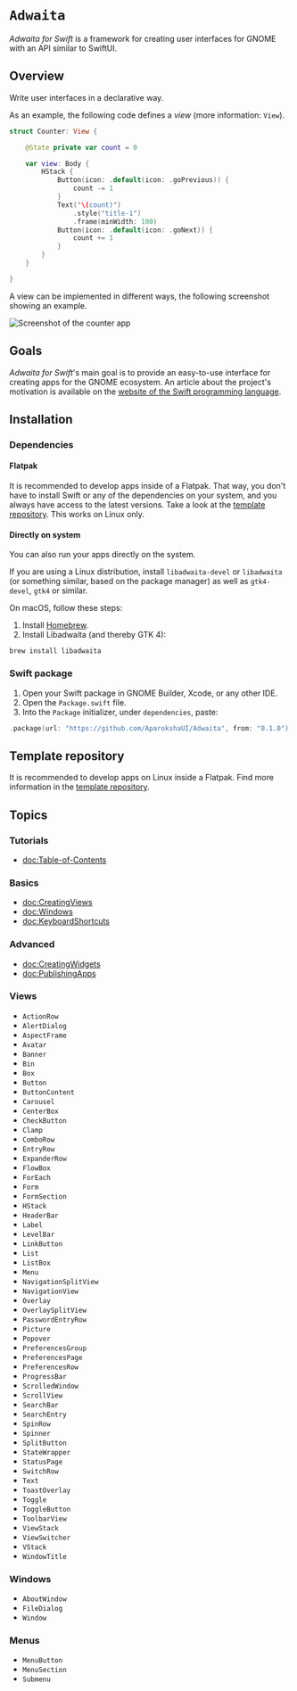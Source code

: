 # ``Adwaita``

_Adwaita for Swift_ is a framework for creating user interfaces for GNOME with an API similar to SwiftUI.

## Overview

Write user interfaces in a declarative way.

As an example, the following code defines a _view_ (more information: ``View``).

```swift
struct Counter: View {

    @State private var count = 0

    var view: Body {
        HStack {
            Button(icon: .default(icon: .goPrevious)) {
                count -= 1
            }
            Text("\(count)")
                .style("title-1")
                .frame(minWidth: 100)
            Button(icon: .default(icon: .goNext)) {
                count += 1
            }
        }
    }

}
```

A view can be implemented in different ways, the following screenshot showing an example.

![Screenshot of the counter app](Counter.png)

## Goals

_Adwaita for Swift_'s main goal is to provide an easy-to-use interface for creating apps for the GNOME ecosystem.
An article about the project's motivation is available on the [website of the Swift programming language](https://www.swift.org/blog/adwaita-swift/).

## Installation

### Dependencies

#### Flatpak

It is recommended to develop apps inside of a Flatpak.
That way, you don't have to install Swift or any of the dependencies on your system, and you always have access to the latest versions.
Take a look at the [template repository](https://github.com/AparokshaUI/AdwaitaTemplate).
This works on Linux only.

#### Directly on system

You can also run your apps directly on the system.

If you are using a Linux distribution, install `libadwaita-devel` or `libadwaita` (or something similar, based on the package manager) as well as `gtk4-devel`, `gtk4` or similar.

On macOS, follow these steps:
1. Install [Homebrew](https://brew.sh).
2. Install Libadwaita (and thereby GTK 4):
```
brew install libadwaita
```

### Swift package
1. Open your Swift package in GNOME Builder, Xcode, or any other IDE.
2. Open the `Package.swift` file.
3. Into the `Package` initializer, under `dependencies`, paste:
```swift
.package(url: "https://github.com/AparokshaUI/Adwaita", from: "0.1.0")   
```

## Template repository

It is recommended to develop apps on Linux inside a Flatpak.
Find more information in the [template repository](https://github.com/AparokshaUI/AdwaitaTemplate).

## Topics

### Tutorials

- <doc:Table-of-Contents>

### Basics

- <doc:CreatingViews>
- <doc:Windows>
- <doc:KeyboardShortcuts>

### Advanced

- <doc:CreatingWidgets>
- <doc:PublishingApps>

### Views

- ``ActionRow``
- ``AlertDialog``
- ``AspectFrame``
- ``Avatar``
- ``Banner``
- ``Bin``
- ``Box``
- ``Button``
- ``ButtonContent``
- ``Carousel``
- ``CenterBox``
- ``CheckButton``
- ``Clamp``
- ``ComboRow``
- ``EntryRow``
- ``ExpanderRow``
- ``FlowBox``
- ``ForEach``
- ``Form``
- ``FormSection``
- ``HStack``
- ``HeaderBar``
- ``Label``
- ``LevelBar``
- ``LinkButton``
- ``List``
- ``ListBox``
- ``Menu``
- ``NavigationSplitView``
- ``NavigationView``
- ``Overlay``
- ``OverlaySplitView``
- ``PasswordEntryRow``
- ``Picture``
- ``Popover``
- ``PreferencesGroup``
- ``PreferencesPage``
- ``PreferencesRow``
- ``ProgressBar``
- ``ScrolledWindow``
- ``ScrollView``
- ``SearchBar``
- ``SearchEntry``
- ``SpinRow``
- ``Spinner``
- ``SplitButton``
- ``StateWrapper``
- ``StatusPage``
- ``SwitchRow``
- ``Text``
- ``ToastOverlay``
- ``Toggle``
- ``ToggleButton``
- ``ToolbarView``
- ``ViewStack``
- ``ViewSwitcher``
- ``VStack``
- ``WindowTitle``

### Windows

- ``AboutWindow``
- ``FileDialog``
- ``Window``

### Menus

- ``MenuButton``
- ``MenuSection``
- ``Submenu``

